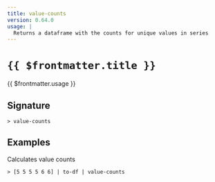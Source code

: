```yaml
---
title: value-counts
version: 0.64.0
usage: |
  Returns a dataframe with the counts for unique values in series
---
```


# <code>{{ $frontmatter.title }}</code>

<div style='white-space: pre-wrap;'>{{ $frontmatter.usage }}</div>

## Signature

```> value-counts ```

## Examples

Calculates value counts
```shell
> [5 5 5 5 6 6] | to-df | value-counts
```
